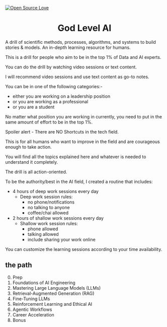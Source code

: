 [![Open Source Love](https://firstcontributions.github.io/open-source-badges/badges/open-source-v1/open-source.svg)](https://github.com/hemansnation/God-Level-AI)

<h1 align= "center" > God Level AI</h1>
<p>
A drill of scientific methods, processes, algorithms, and systems to build stories & models. An in-depth learning resource for humans.

This is a drill for people who aim to be in the top 1% of Data and AI experts.

You can do the drill by watching video sessions or text content.

I will recommend video sessions and use text content as go-to notes.

You can be in one of the following categories:-
- either you are working on a leadership position
- or you are working as a professional
- or you are a student

No matter what position you are working in currently, you need to put in the same amount of effort to be in the top 1%.

Spoiler alert - There are NO Shortcuts in the tech field.

This is for all humans who want to improve in the field and are courageous enough to take action.

You will find all the topics explained here and whatever is needed to understand it completely.

The drill is all action-oriented.

To be the authority/best in the AI field, I created a routine that includes:
- 4 hours of deep work sessions every day
    - Deep work session rules:
        - no phone/notifications
        - no talking to anyone
        - coffee/chai allowed
- 2 hours of shallow work sessions every day
    - Shallow work session rules:
        - phone allowed
        - talking allowed
        - include sharing your work online

You can customize the learning sessions according to your time availability.

</p>

## the path

0. Prep
1. Foundations of AI Engineering
2. Mastering Large Language Models (LLMs)
3. Retrieval-Augmented Generation (RAG)
4. Fine-Tuning LLMs
5. Reinforcement Learning and Ethical AI
6. Agentic Workflows
7. Career Acceleration
8. Bonus
